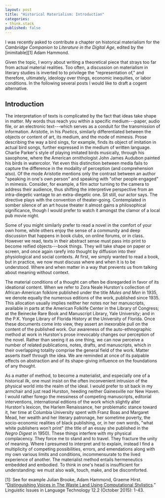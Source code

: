 ```yaml
---
layout: post
title: "Historical Materialism: Introduction"
categories:
- think.stack
published: false
---
```


I was recently asked to contribute a chapter on historical materialism for the *Cambridge
Companion to Literature in the Digital Age*, edited by the [inimitable][1] Adam Hammond.

Given the topic, I worry about writing a theoretical piece that strays too far from actual
material realities. Too often, a discussion on materialism in literary studies is inverted to
to privilege the "representation of," and therefore, ultimately, ideology over things, economic
inequities, or labor conditions. In the following several posts I would like to draft a cogent
alternative.

## Introduction

The interpretation of texts is complicated by the fact that ideas take shape in matter. My
words thus reach you within a specific medium---paper, audio file, or an electronic
text---which serves as a conduit for the transmission of information. Aristotle, in his
*Poetics*, similarly differentiated between the objects or content of art, its medium, and the
mode of mimesis. Prose describing the way a bird sings, for example, finds its object of
imitation in actual bird songs, further expressed in the medium of written language.  Charlie
Parker's style of playing imitated birds musically, through his saxophone, where the American
ornithologist John James Audubon painted his birds in watercolor. Yet even this distinction
between media fails to capture the difference in the modality of perception (and comprehension
also). Of the mode Aristotle mentions only the contrast between an author "speaking in one's
own person" and speaking with "other people engaged" in mimesis.  Consider, for example, a film
actor turning to the camera to address their audience, thus shifting the interpretive
perspective from an intra-diegetic vantage to an extra-diegetic one. Sit still, our actor says.
The directive plays with the convention of theater-going.  Contemplated in somber silence of an
art house theater it almost gains a philosophical significance, though I would prefer to watch
it amongst the clamor of a local pub movie night.

Some of you might similarly prefer to read a novel in the comfort of your own home, while
others enjoy the sense of a community and deep discussion that happens in book clubs, on online
forums, or in class. However we read, texts in their abstract sense must pass into print to
become reified objects---book things. They will take shape on paper or screen, and once again
rarefy into thought by diffusion into their physiological and social contexts. At first, we
simply wanted to read a book, but in practice, we now must discuss where and when it is to be
understood. Where and when matter in a way that prevents us from talking about meaning without
context.

The material conditions of a thought can often be disregarded in favor of its ideational
content. When we refer to Zora Neale Hurston's collection of African-American folklore
published under the title *Mules and Men* in 1935, we denote equally the numerous editions of
the work, published since 1935. This allocation usually implies neither her notes nor her
manuscripts, available in parts at the American Folklife Center in the Library of Congress; at
the Beinecke Rare Book and Manuscript Library, Yale University; and in the P.K. Yonge Library
of Florida History at the University of Florida.  Once these documents come into view, they
assert an inexorable pull on the content of the published work. Our awareness of the
auto-ethnographic method at work in Hurston's prose irrevocably changes our perception of the
novel. Rather than seeing it as one thing, we can now perceive a number of related
publications, notes, drafts, and manuscripts, which in their overlapping totality comprise the
general field of the work. Matter asserts itself through the idea. We are reminded at once of
its palpable effects on abstraction and of its shape-giving influence on the foundations of any
thought.

As a matter of method, to become a materialist, and especially one of a historical ilk, one
must insist on the often inconvenient intrusion of the physical world into the realm of the
ideal. I would prefer to sit back in my armchair and just read Hurston, heeding neither
Gainesville nor New Haven. I would rather forego the messiness of competing manuscripts,
editorial interventions, international editions of the work which slightly alter Hurston's
lexicon, the Harlem Renaissance, her problematic stance toward it, her time at Columbia
University spent with Franz Boas and Margaret Mead, her wealth and her literary patronage, her
sometime poverty, the socio-economic realities of black publishing, or, in her own words, "what
white publishers won't print" (the title of an essay she published in the *Negro Digest* in
1950). These things interfere with my physical complacency. They force me to stand and to
travel. They fracture the unity of meaning. Where I presumed to interpret and to explain,
instead I find a multiplicity of competing possibilities, errors, and emendations along with my
own various limits and conditions, incommensurate to the lived experience of another. The
materialist method entails hermeneutics embedded and embodied. To think in one's head is
insufficient for understanding: we must also walk, touch, make, and be discomforted.

[1]: See for example Julian Brooke, Adam Hammond, Graeme Hirst. “[Distinguishing Voices in The
Waste Land Using Computational Stylistics](http://www.adamhammond.com/wp-content/uploads/2015/05/55-158-1-pb-3.pdf).”
Linguistic Issues in Language Technology 12.2 (October 2015): 1-43.
